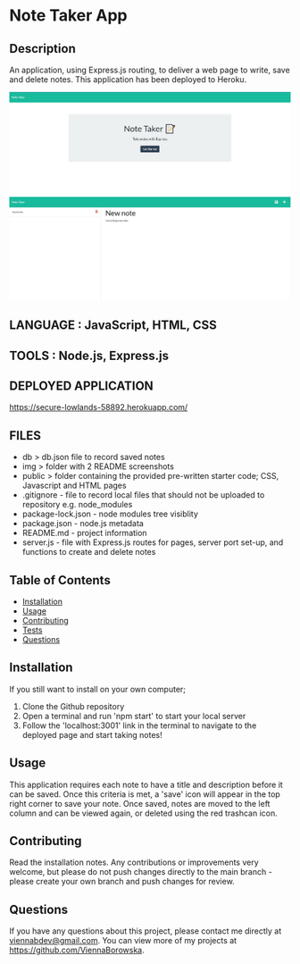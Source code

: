 # Note Taker App

## Description

An application, using Express.js routing, to deliver a web page to write, save and delete notes. This application has been deployed to Heroku.

<img src="img/SS1.JPG" alt="Screenshot of homepage - Note Taker App title with 'Get started' button.">

<img src="img/SS2.JPG" alt="Screenshot of notebook page with 1 saved note in the left column, and 1 note being created.">

## LANGUAGE : JavaScript, HTML, CSS

## TOOLS : Node.js, Express.js

## DEPLOYED APPLICATION

https://secure-lowlands-58892.herokuapp.com/

## FILES

- db > db.json file to record saved notes
- img > folder with 2 README screenshots
- public > folder containing the provided pre-written starter code; CSS, Javascript and HTML pages
- .gitignore - file to record local files that should not be uploaded to repository e.g. node_modules
- package-lock.json - node modules tree visiblity
- package.json - node.js metadata
- README.md - project information
- server.js - file with Express.js routes for pages, server port set-up, and functions to create and delete notes

## Table of Contents

- [Installation](#installation)
- [Usage](#usage)
- [Contributing](#contributing)
- [Tests](#tests)
- [Questions](#questions)

## Installation

If you still want to install on your own computer;

1. Clone the Github repository
2. Open a terminal and run 'npm start' to start your local server
3. Follow the 'localhost:3001' link in the terminal to navigate to the deployed page and start taking notes!

## Usage

This application requires each note to have a title and description before it can be saved.
Once this criteria is met, a 'save' icon will appear in the top right corner to save your note.
Once saved, notes are moved to the left column and can be viewed again, or deleted using the red trashcan icon.

## Contributing

Read the installation notes. Any contributions or improvements very welcome, but please do not push changes directly to the main branch - please create your own branch and push changes for review.

## Questions

If you have any questions about this project, please contact me directly at viennabdev@gmail.com. You can view more of my projects at https://github.com/ViennaBorowska.
